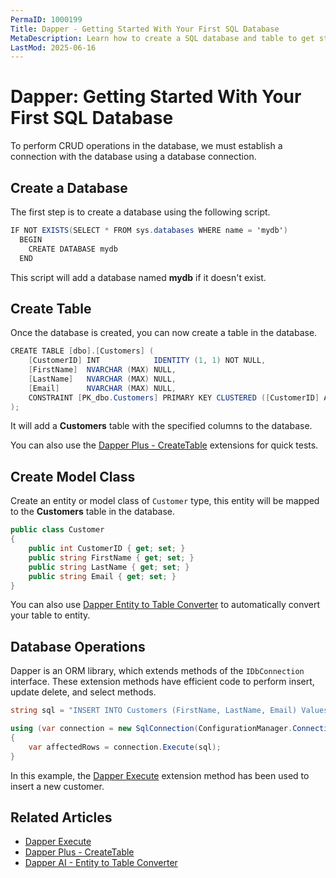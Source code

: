 ```yaml
---
PermaID: 1000199
Title: Dapper - Getting Started With Your First SQL Database
MetaDescription: Learn how to create a SQL database and table to get started with Dapper. Follow our step-by-step Dapper tutorial to create your first database.
LastMod: 2025-06-16
---
```


# Dapper: Getting Started With Your First SQL Database

To perform CRUD operations in the database, we must establish a connection with the database using a database connection. 

## Create a Database

The first step is to create a database using the following script.

```csharp
IF NOT EXISTS(SELECT * FROM sys.databases WHERE name = 'mydb')
  BEGIN
    CREATE DATABASE mydb
  END
```

This script will add a database named **mydb** if it doesn't exist.

## Create Table

Once the database is created, you can now create a table in the database.

```csharp
CREATE TABLE [dbo].[Customers] (
    [CustomerID] INT            IDENTITY (1, 1) NOT NULL,
    [FirstName]  NVARCHAR (MAX) NULL,
    [LastName]   NVARCHAR (MAX) NULL,
    [Email]      NVARCHAR (MAX) NULL,
    CONSTRAINT [PK_dbo.Customers] PRIMARY KEY CLUSTERED ([CustomerID] ASC)
);
```

It will add a **Customers** table with the specified columns to the database. 

You can also use the [Dapper Plus - CreateTable](https://dapper-plus.net/create-table) extensions for quick tests.

## Create Model Class

Create an entity or model class of `Customer` type, this entity will be mapped to the **Customers** table in the database.

```csharp
public class Customer
{
    public int CustomerID { get; set; }
    public string FirstName { get; set; }
    public string LastName { get; set; }
    public string Email { get; set; }
}
```

You can also use [Dapper Entity to Table Converter](https://zzzcode.ai/dapper/table-to-entity-converter) to automatically convert your table to entity.

## Database Operations

Dapper is an ORM library, which extends methods of the `IDbConnection` interface. These extension methods have efficient code to perform insert, update delete, and select methods.

```csharp
string sql = "INSERT INTO Customers (FirstName, LastName, Email) Values ('Carson', 'Alexander', 'carson.alexander@example.com');";

using (var connection = new SqlConnection(ConfigurationManager.ConnectionStrings["Connection"].ConnectionString))
{
    var affectedRows = connection.Execute(sql);
}
```

In this example, the [Dapper Execute](/execute#example-execute-insert) extension method has been used to insert a new customer.

## Related Articles

- [Dapper Execute](/execute#example-execute-insert)
- [Dapper Plus - CreateTable](https://dapper-plus.net/create-table)
- [Dapper AI - Entity to Table Converter](https://zzzcode.ai/dapper/table-to-entity-converter)